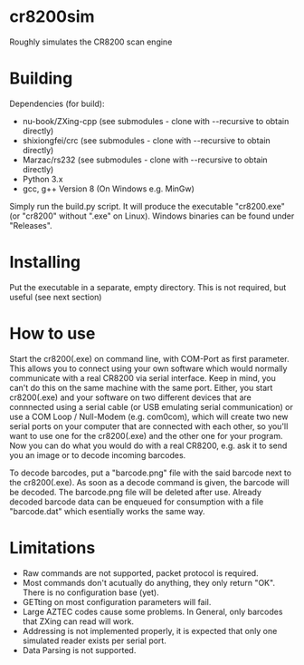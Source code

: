 # cr8200sim
Roughly simulates the CR8200 scan engine

# Building
Dependencies (for build):
* nu-book/ZXing-cpp (see submodules - clone with --recursive to obtain directly)
* shixiongfei/crc (see submodules  - clone with --recursive to obtain directly)
* Marzac/rs232 (see submodules - clone with --recursive to obtain directly)
* Python 3.x
* gcc, g++ Version 8 (On Windows e.g. MinGw)

Simply run the build.py script. It will produce the executable "cr8200.exe" (or "cr8200" without ".exe" on Linux).
Windows binaries can be found under "Releases".

# Installing
Put the executable in a separate, empty directory. This is not required, but useful (see next section)

# How to use
Start the cr8200(.exe) on command line, with COM-Port as first parameter. This allows you to connect using your own software which would
normally communicate with a real CR8200 via serial interface. Keep in mind, you can't do this on the same machine with the same port. Either,
you start cr8200(.exe) and your software on two different devices that are connnected using a serial cable (or USB emulating serial communication)
or use a COM Loop / Null-Modem (e.g. com0com), which will create two new serial ports on your computer that are connected with each other,
so you'll want to use one for the cr8200(.exe) and the other one for your program. Now you can do what you would do with a real CR8200, 
e.g. ask it to send you an image or to decode incoming barcodes.

To decode barcodes, put a "barcode.png" file with the said barcode next to the cr8200(.exe). As soon as a decode command is given,
the barcode will be decoded. The barcode.png file will be deleted after use. Already decoded barcode data can be enqueued for consumption
with a file "barcode.dat" which esentially works the same way.

# Limitations
* Raw commands are not supported, packet protocol is required.
* Most commands don't acutually do anything, they only return "OK". There is no configuration base (yet).
* GETting on most configuration parameters will fail.
* Large AZTEC codes cause some problems. In General, only barcodes that ZXing can read will work.
* Addressing is not implemented properly, it is expected that only one simulated reader exists per serial port.
* Data Parsing is not supported.
